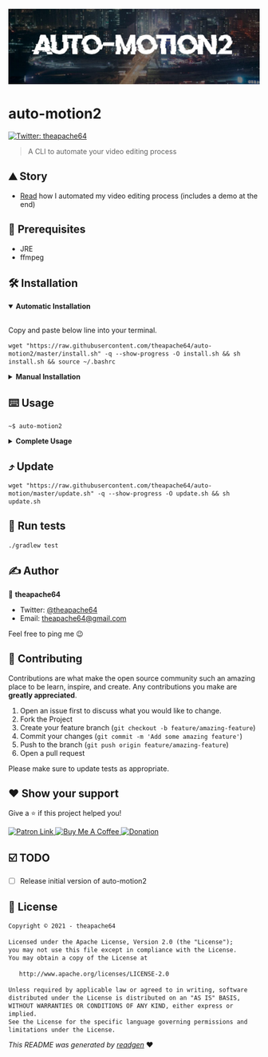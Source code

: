 ![](cover.jpeg)

# auto-motion2

[comment]: <> (![buildStatus]&#40;https://img.shields.io/github/workflow/status/theapache64/auto-motion2/Java%20CI%20with%20Gradle?style=plastic&#41;)

[comment]: <> (![latestVersion]&#40;https://img.shields.io/github/v/release/theapache64/auto-motion2&#41;)
<a href="https://twitter.com/theapache64" target="_blank">
<img alt="Twitter: theapache64" src="https://img.shields.io/twitter/follow/theapache64.svg?style=social" />
</a>

> A CLI to automate your video editing process

## ⛰️ Story

- [Read](https://dev.to/teamxenox/automotion-how-i-automated-my-video-editing-process-1i6c) how I automated my video editing process (includes a demo at the end)

## 🦿 Prerequisites

- JRE
- ffmpeg

## 🛠 Installation

<details open="open">
<summary><b>Automatic Installation</b></summary> <br/>

Copy and paste below line into your terminal.

```shell script
wget "https://raw.githubusercontent.com/theapache64/auto-motion2/master/install.sh" -q --show-progress -O install.sh && sh install.sh && source ~/.bashrc
```

</details>

<details>
<summary><b>Manual Installation</b></summary> <br/>

1. Download latest `jar`
   from [releases](https://github.com/theapache64/auto-motion2/releases/latest/download/auto-motion2.main.jar)
1. Run `java -jar auto-motion2.main.jar`

</details>

## ⌨️ Usage

```shell script
~$ auto-motion2
```

<details>
<summary><b>Complete Usage</b></summary> <br/>

```
usage: auto-motion2 -v input.mp4 [-H] -V <arg> [-BGM <arg>] [-ST <arg>]
       [-VL <arg>] [-MTL <arg>] [-TLS <arg>] [-ID <arg>] [-CR <arg>] [-WM
       <arg>] [-IT <arg>] [-CT <arg>] [-IST <arg>] [-CST <arg>] [-F <arg>]
       [-HL <arg>] [-WMC <arg>] [-WMS <arg>] [-WMBG <arg>] [-WMBGO <arg>]
       [-TFS <arg>] [-STFS <arg>] [-TC <arg>] [-STC <arg>] [-BG <arg>]
       [-RSRT <arg>] [-DSRT] [-RFMPG] [-sf] [-KS]
A tool to edit your lengthy screen records, automatically. Version :
v1.0.0-alpha01
 -H,--help                              To print help text
 -V,--video <arg>                       Video inputs (required at least
                                        one)
 -BGM,--background-music <arg>          Background music for timelapse.
                                        Default
                                        '/home/theapache64/Documents/proje
                                        cts/auto-motion/lab/lost_in_time.m
                                        p3'
 -ST,--sub-title <arg>                  Intro sub title
 -VL,--video-lang <arg>                 Video language. Default 'en'
 -MTL,--min-tl-src-len <arg>            Minimum timelapse source length
                                        (in seconds). Default '2.0'
 -TLS,--timelapse-speed <arg>           Timelapse speed (must be < 1). 0.5
                                        = 2x speed, 0.25 = 4x. Default
                                        '0.25'
 -ID,--intro-duration <arg>             Intro duration (in seconds).
                                        Default '3.0'
 -CR,--credits-duration <arg>           Credits duration (in seconds).
                                        Default '2'
 -WM,--watermark <arg>                  Watermark text. Default
                                        (theapache64) (active username)
 -IT,--intro-title <arg>                Intro title. Default (theapache64)
                                        (active username)
 -CT,--credits-title <arg>              Credits title. Default 'Thank
                                        You!'
 -IST,--intro-sub-title <arg>           Intro sub title. Default 'Mar 05
                                        2020' (current date)
 -CST,--credits-sub-title <arg>         Credits sub title. Default
                                        (theapache64) (active username)
 -F,--font <arg>                        Font file path. Default
                                        '/home/theapache64/Documents/proje
                                        cts/auto-motion/lab/komikax.ttf'
 -HL,--highlight <arg>                  Highlight of the video. Format
                                        'HH:mm:ss-ss' (from- to seconds).
                                        Eg:
                                        auto-motion -v input.mp4 -HL
                                        '00:01:00-5'
                                        Will highlight 5 seconds of clip
                                        from 00:01:00
 -WMC,--wm-color <arg>                  Watermark text color. Default
                                        'white'
 -WMS,--wm-size <arg>                   Watermark text size. Default '24'
 -WMBG,--wm-background-color <arg>      Watermark background color.
                                        Default 'black'
 -WMBGO,--wm-background-opacity <arg>   Watermark background opacity.
                                        Default '0.5'
 -TFS,--title-font-size <arg>           Title font size. Default '30'
 -STFS,--sub-title-font-size <arg>      Sub title font size. Default '15'
 -TC,--title-color <arg>                Title color. Default 'white'
 -STC,--sub-title-color <arg>           Sub title color. Default 'gray'
 -BG,--background-color <arg>           Background color. Default 'black'
 -RSRT,--raw-srt <arg>                  To cancel autosub usage and use
                                        passed SRT file for timelapse
                                        calculation
 -DSRT,--default-srt                    To cancel autosub usage and use
                                        default SRT of the input video
                                        file.
 -RFMPG,--raw-ffmpeg                    To use ffmpeg rather than ffpb
 -sf,--superfast                        To make the ffmpeg encodig preset
                                        to superfast
 -KS,--keep-sh                          To keep final shell script file
                                        (developer-option). Default false.
🎊 Happy automate!
```

</details>

## ⤴️ Update 

```shell script
wget "https://raw.githubusercontent.com/theapache64/auto-motion/master/update.sh" -q --show-progress -O update.sh && sh update.sh
```

## 🥼 Run tests

```shell script
./gradlew test
```


## ✍️ Author

👤 **theapache64**

* Twitter: <a href="https://twitter.com/theapache64" target="_blank">@theapache64</a>
* Email: theapache64@gmail.com

Feel free to ping me 😉

## 🤝 Contributing

Contributions are what make the open source community such an amazing place to be learn, inspire, and create. Any
contributions you make are **greatly appreciated**.

1. Open an issue first to discuss what you would like to change.
1. Fork the Project
1. Create your feature branch (`git checkout -b feature/amazing-feature`)
1. Commit your changes (`git commit -m 'Add some amazing feature'`)
1. Push to the branch (`git push origin feature/amazing-feature`)
1. Open a pull request

Please make sure to update tests as appropriate.

## ❤ Show your support

Give a ⭐️ if this project helped you!

<a href="https://www.patreon.com/theapache64">
  <img alt="Patron Link" src="https://c5.patreon.com/external/logo/become_a_patron_button@2x.png" width="160"/>
</a>

<a href="https://www.buymeacoffee.com/theapache64" target="_blank">
    <img src="https://cdn.buymeacoffee.com/buttons/v2/default-yellow.png" alt="Buy Me A Coffee" width="160">
</a>

<a href="https://www.paypal.me/theapache64" target="_blank">
    <img src="https://www.paypalobjects.com/en_US/i/btn/btn_donateCC_LG.gif" alt="Donation" width="160">
</a>

## ☑️ TODO

- [ ] Release initial version of auto-motion2

## 📝 License

```
Copyright © 2021 - theapache64

Licensed under the Apache License, Version 2.0 (the "License");
you may not use this file except in compliance with the License.
You may obtain a copy of the License at

   http://www.apache.org/licenses/LICENSE-2.0

Unless required by applicable law or agreed to in writing, software
distributed under the License is distributed on an "AS IS" BASIS,
WITHOUT WARRANTIES OR CONDITIONS OF ANY KIND, either express or implied.
See the License for the specific language governing permissions and
limitations under the License.
```

_This README was generated by [readgen](https://github.com/theapache64/readgen)_ ❤